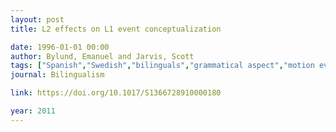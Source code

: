 ```yaml
---
layout: post
title: L2 effects on L1 event conceptualization

date: 1996-01-01 00:00
author: Bylund, Emanuel and Jarvis, Scott
tags: ["Spanish","Swedish","bilinguals","grammatical aspect","motion events"]
journal: Bilingualism

link: https://doi.org/10.1017/S1366728910000180

year: 2011
---
```



